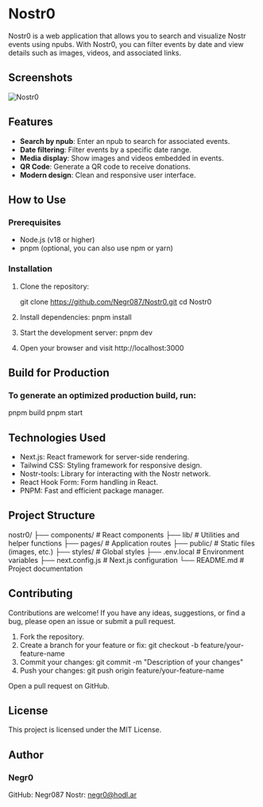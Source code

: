 # Nostr0

Nostr0 is a web application that allows you to search and visualize Nostr events using npubs. With Nostr0, you can filter events by date and view details such as images, videos, and associated links.

## Screenshots

![Nostr0]([https://via.placeholder.com/800x400](https://image.nostr.build/efc607d886d88de17d4a65c99002cff55a322f16626e08f908bcabea664866ca.png))  

## Features

- **Search by npub**: Enter an npub to search for associated events.
- **Date filtering**: Filter events by a specific date range.
- **Media display**: Show images and videos embedded in events.
- **QR Code**: Generate a QR code to receive donations.
- **Modern design**: Clean and responsive user interface.

## How to Use

### Prerequisites

- Node.js (v18 or higher)
- pnpm (optional, you can also use npm or yarn)

### Installation

1. Clone the repository:

   git clone https://github.com/Negr087/Nostr0.git
   cd Nostr0

2. Install dependencies:
   pnpm install

3. Start the development server:
   pnpm dev

4. Open your browser and visit http://localhost:3000

## Build for Production
### To generate an optimized production build, run:
  pnpm build
  pnpm start

## Technologies Used
- Next.js: React framework for server-side rendering.
- Tailwind CSS: Styling framework for responsive design.
- Nostr-tools: Library for interacting with the Nostr network.
- React Hook Form: Form handling in React.
- PNPM: Fast and efficient package manager.

## Project Structure
nostr0/
├── components/       # React components
├── lib/              # Utilities and helper functions
├── pages/            # Application routes
├── public/           # Static files (images, etc.)
├── styles/           # Global styles
├── .env.local        # Environment variables
├── next.config.js    # Next.js configuration
└── README.md         # Project documentation

## Contributing
Contributions are welcome! If you have any ideas, suggestions, or find a bug, please open an issue or submit a pull request.
1. Fork the repository.
2. Create a branch for your feature or fix:
   git checkout -b feature/your-feature-name
3. Commit your changes:
   git commit -m "Description of your changes"
4. Push your changes:
   git push origin feature/your-feature-name

Open a pull request on GitHub.
## License
This project is licensed under the MIT License.

## Author
### Negr0
GitHub: Negr087
Nostr: negr0@hodl.ar
